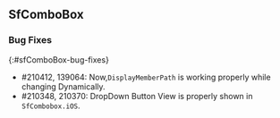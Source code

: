 ## SfComboBox 

### Bug Fixes
{:#sfComboBox-bug-fixes}

* \#210412, 139064: Now,`DisplayMemberPath` is working properly while changing Dynamically.
* \#210348, 210370: DropDown Button View is properly shown in `SfCombobox.iOS`. 
